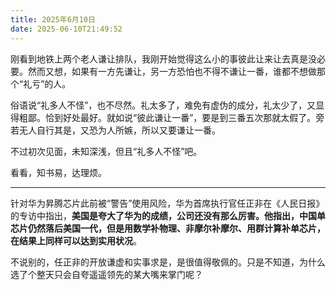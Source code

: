 ```yaml
---
title: 2025年6月10日
date: 2025-06-10T21:49:52
---
```

刚看到地铁上两个老人谦让排队，我刚开始觉得这么小的事彼此让来让去真是没必要。然而又想，如果有一方先谦让，另一方恐怕也不得不谦让一番，谁都不想做那个“礼亏”的人。

<!-- more -->

俗语说“礼多人不怪”，也不尽然。礼太多了，难免有虚伪的成分，礼太少了，又显得粗鄙。恰到好处最好。就如说“彼此谦让一番”，要是到三番五次那就太假了。旁若无人自行其是，又恐为人所嫉，所以又要谦让一番。

不过初次见面，未知深浅，但且“礼多人不怪”吧。

看看，知书易，达理烦。

---

针对华为昇腾芯片此前被“警告”使用风险，华为首席执行官任正非在《人民日报》的专访中指出，**美国是夸大了华为的成绩，公司还没有那么厉害。他指出，中国单芯片仍然落后美国一代，但是用数学补物理、非摩尔补摩尔、用群计算补单芯片，在结果上同样可以达到实用状况**。 

不说别的，任正非的开放谦虚和实事求是，是很值得敬佩的。只是不知道，为什么选了个整天只会自夸遥遥领先的某大嘴来掌门呢？